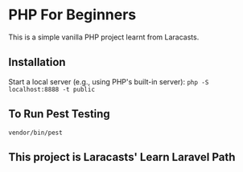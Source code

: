 # PHP For Beginners

This is a simple vanilla PHP project learnt from Laracasts.

## Installation

Start a local server (e.g., using PHP's built-in server): `php -S localhost:8888 -t public`

## To Run Pest Testing

`vendor/bin/pest`

## This project is Laracasts' Learn Laravel Path

